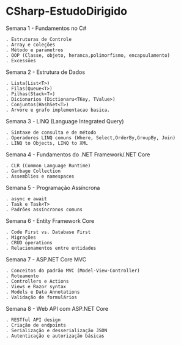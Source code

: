 # CSharp-EstudoDirigido
Semana 1 - Fundamentos no C#
	
	. Estruturas de Controle
	. Array e coleções
	. Método e parametros 
	. OOP (Classe, objeto, heranca,polimorfismo, encapsulamento)
	. Excessões

Semana 2 - Estrutura de Dados

	. Lista(List<T>)
	. Filas(Queue<T>)
	. Pilhas(Stack<T>)
	. Dicionarios (Dictionaru<TKey, TValue>)
	. Conjuntos(HashSet<T>)
	. Arvore e grafo implementacao basica.

Semana 3 - LINQ (Language Integrated Query)

	. Sintaxe de consulta e de método
	. Operadores LINQ comuns (Where, Select,OrderBy,GroupBy, Join)
	. LINQ to Objects, LINQ to XML

Semana 4 - Fundamentos do .NET Framework/.NET Core

	. CLR (Common Language Runtime)
	. Garbage Collection
	. Assemblies e namespaces

Semana 5 - Programação Assíncrona

	. async e await
	. Task e Task<T>
	. Padrões assíncronos comuns

Semana 6 - Entity Framework Core

	. Code First vs. Database First
	. Migrações
	. CRUD operations
	. Relacionamentos entre entidades

Semana 7 - ASP.NET Core MVC

	. Conceitos do padrão MVC (Model-View-Controller)
	. Roteamento
	. Controllers e Actions
	. Views e Razor syntax
	. Models e Data Annotations
	. Validação de formulários

Semana 8 - Web API com ASP.NET Core

	. RESTful API design
	. Criação de endpoints
	. Serialização e desserialização JSON
	. Autenticação e autorização básicas



    
